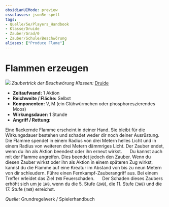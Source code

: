 ```yaml
---
obsidianUIMode: preview
cssclasses: json5e-spell
tags:
- Quelle/5e/Players_Handbook
- Klasse/Druide
- Zauber/Grad/0
- Zauber/Schule/Beschwörung
aliases: ["Produce Flame"]
---
```

# Flammen erzeugen
![](../../../99%20-%20Setup/Files/Bildersammlung/Symbolik/Beschwörungszauber.webp#token)
*Zaubertrick der Beschwörung*
*Klassen:* [Druide](05%20-%20Wikipedia/Kompendium/Charakteroptionen/Klassen/Druide.md)

- **Zeitaufwand:** 1 Aktion
- **Reichweite / Fläche:** Selbst
- **Komponenten:** V, M (ein Glühwürmchen oder phosphoreszierendes Moos)
- **Wirkungsdauer:** 1 Stunde
- **Angriff / Rettung:**


Eine flackernde Flamme erscheint in deiner Hand. Sie bleibt für die Wirkungsdauer bestehen und schadet weder dir noch deiner Ausrüstung. Die Flamme spendet in einem Radius von drei Metern helles Licht und in einem Radius von weiteren drei Metern dämmriges Licht. Der Zauber endet, wenn du ihn als Aktion beendest oder ihn erneut wirkst.
$\quad$ Du kannst auch mit der Flamme angreifen. Dies beendet jedoch den Zauber. Wenn du diesen Zauber wirkst oder ihn als Aktion in einem späteren Zug wirkst, kannst du die Flamme auf eine Kreatur im Abstand von bis zu neun Metern von dir schleudern. Führe einen Fernkampf-Zauberangriff aus. Bei einem Treffer erleidet das Ziel `1W8` Feuerschaden.
$\quad$ Der Schaden dieses Zaubers erhöht sich um je `1W8`, wenn du die 5. Stufe (`2W8`), die 11. Stufe (`3W8`) und die 17. Stufe (`4W8`) erreichst.

 *Quelle:* Grundregelwerk / Spielerhandbuch